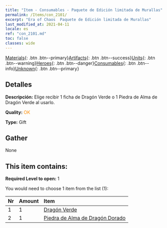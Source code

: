 ```yaml
---
title: "Item - Consumables - Paquete de Edición limitada de Murallas"
permalink: /Items/con_2101/
excerpt: "Era of Chaos  Paquete de Edición limitada de Murallas"
last_modified_at: 2021-04-11
locale: es
ref: "con_2101.md"
toc: false
classes: wide
---
```

 [Materials](/es/Items/){: .btn .btn--primary}[Artifacts](/es/Items/Artifacts/){: .btn .btn--success}[Units](/es/Items/Units/){: .btn .btn--warning}[Heroes](/es/Items/Heroes/){: .btn .btn--danger}[Consumables](/es/Items/Consumables/){: .btn .btn--info}[Unknown](/es/Items/Unknown/){: .btn .btn--primary}

## Detalles
 **Descripción:** Elige recibir 1 ficha de Dragón Verde o 1 Piedra de Alma de Dragón Verde al usarlo.

 **Quality:** <span style="color: #FF8C00">OK</span>

 **Type:** Gift

## Gather

  None

## This item contains:

 **Required Level to open:** 1

 You would need to choose 1 item from the list (1):

  | Nr | Amount |     Item    |
  |:---|:-------|:------------|
  | 1 | 1 | [Dragón Verde](/es/Items/unt_205/) | 
  | 2 | 1 | [Piedra de Alma de Dragón Dorado](/es/Items/unt_295/) | 
